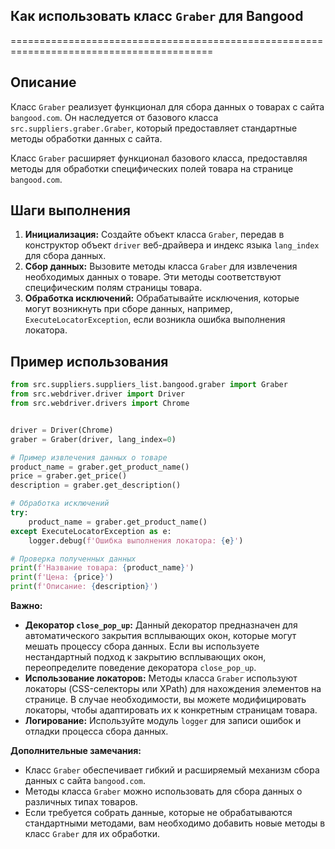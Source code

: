 ## Как использовать класс `Graber` для Bangood
=========================================================================================

Описание
-------------------------
Класс `Graber` реализует функционал для сбора данных о товарах с сайта `bangood.com`. Он наследуется от базового класса `src.suppliers.graber.Graber`, который предоставляет стандартные методы обработки данных с сайта. 

Класс `Graber` расширяет функционал базового класса, предоставляя методы для обработки специфических полей товара на странице `bangood.com`. 

Шаги выполнения
-------------------------
1. **Инициализация:** Создайте объект класса `Graber`, передав в конструктор объект `driver` веб-драйвера и индекс языка `lang_index` для сбора данных.
2. **Сбор данных:** Вызовите методы класса `Graber` для извлечения необходимых данных о товаре. Эти методы соответствуют специфическим полям страницы товара. 
3. **Обработка исключений:** Обрабатывайте исключения, которые могут возникнуть при сборе данных, например, `ExecuteLocatorException`, если возникла ошибка выполнения локатора.

Пример использования
-------------------------

```python
from src.suppliers.suppliers_list.bangood.graber import Graber
from src.webdriver.driver import Driver
from src.webdriver.drivers import Chrome


driver = Driver(Chrome)
graber = Graber(driver, lang_index=0) 

# Пример извлечения данных о товаре
product_name = graber.get_product_name()
price = graber.get_price()
description = graber.get_description()

# Обработка исключений
try:
    product_name = graber.get_product_name()
except ExecuteLocatorException as e:
    logger.debug(f'Ошибка выполнения локатора: {e}')

# Проверка полученных данных
print(f'Название товара: {product_name}')
print(f'Цена: {price}')
print(f'Описание: {description}')

```

**Важно:** 
- **Декоратор `close_pop_up`:** Данный декоратор предназначен для автоматического закрытия всплывающих окон, которые могут мешать процессу сбора данных. Если вы используете нестандартный подход к закрытию всплывающих окон, переопределите поведение декоратора `close_pop_up`.
- **Использование локаторов:** Методы класса `Graber` используют локаторы (CSS-селекторы или XPath) для нахождения элементов на странице.  В случае необходимости, вы можете модифицировать локаторы, чтобы адаптировать их к конкретным страницам товара.
- **Логирование:** Используйте модуль `logger` для записи ошибок и отладки процесса сбора данных.

**Дополнительные замечания:**
- Класс `Graber` обеспечивает гибкий и расширяемый механизм сбора данных с сайта `bangood.com`. 
- Методы класса `Graber` можно использовать для сбора данных о различных типах товаров.
- Если требуется собрать данные, которые не обрабатываются стандартными методами, вам необходимо добавить новые методы в класс `Graber` для их обработки.